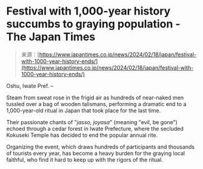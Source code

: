 <!--yml
category: 未分类
date: 2024-05-29 13:22:47
-->

# Festival with 1,000-year history succumbs to graying population - The Japan Times

> 来源：[https://www.japantimes.co.jp/news/2024/02/18/japan/festival-with-1000-year-history-ends/](https://www.japantimes.co.jp/news/2024/02/18/japan/festival-with-1000-year-history-ends/)

Oshu, Iwate Pref. –

Steam from sweat rose in the frigid air as hundreds of near-naked men tussled over a bag of wooden talismans, performing a dramatic end to a 1,000-year-old ritual in Japan that took place for the last time.

Their passionate chants of "*jasso, joyasa*" (meaning "evil, be gone") echoed through a cedar forest in Iwate Prefecture, where the secluded Kokuseki Temple has decided to end the popular annual rite.

Organizing the event, which draws hundreds of participants and thousands of tourists every year, has become a heavy burden for the graying local faithful, who find it hard to keep up with the rigors of the ritual.